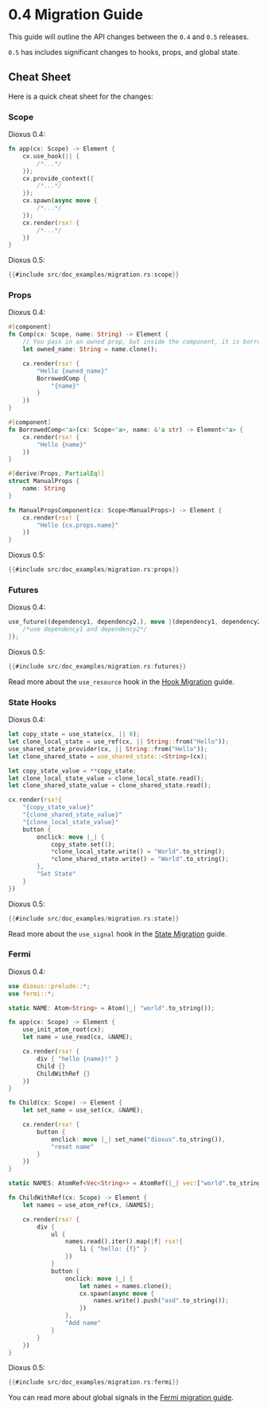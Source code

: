 # 0.4 Migration Guide

This guide will outline the API changes between the `0.4` and `0.5` releases. 

`0.5` has includes significant changes to hooks, props, and global state.

## Cheat Sheet

Here is a quick cheat sheet for the changes:

### Scope

Dioxus 0.4:
```rust
fn app(cx: Scope) -> Element {
    cx.use_hook(|| {
        /*...*/
    });
    cx.provide_context({
        /*...*/
    });
    cx.spawn(async move {
        /*...*/
    });
    cx.render(rsx! {
        /*...*/
    })
}
```
Dioxus 0.5:
```rust
{{#include src/doc_examples/migration.rs:scope}}
```

### Props

Dioxus 0.4:
```rust
#[component]
fn Comp(cx: Scope, name: String) -> Element {
    // You pass in an owned prop, but inside the component, it is borrowed (name is the type &String inside the function)
    let owned_name: String = name.clone();

    cx.render(rsx! {
        "Hello {owned_name}"
        BorrowedComp {
            "{name}"
        }
    })
}

#[component]
fn BorrowedComp<'a>(cx: Scope<'a>, name: &'a str) -> Element<'a> {
    cx.render(rsx! {
        "Hello {name}"
    })
}

#[derive(Props, PartialEq)]
struct ManualProps {
    name: String
}

fn ManualPropsComponent(cx: Scope<ManualProps>) -> Element {
    cx.render(rsx! {
        "Hello {cx.props.name}"
    })
}
```

Dioxus 0.5:
```rust
{{#include src/doc_examples/migration.rs:props}}
```

### Futures

Dioxus 0.4:
```rust
use_future((dependency1, dependency2,), move |(dependency1, dependency2,)| async move {
	/*use dependency1 and dependency2*/
});
```
Dioxus 0.5:
```rust
{{#include src/doc_examples/migration.rs:futures}}
```

Read more about the `use_resource` hook in the [Hook Migration](hook.md) guide.

### State Hooks

Dioxus 0.4:
```rust
let copy_state = use_state(cx, || 0);
let clone_local_state = use_ref(cx, || String::from("Hello"));
use_shared_state_provider(cx, || String::from("Hello"));
let clone_shared_state = use_shared_state::<String>(cx);

let copy_state_value = **copy_state;
let clone_local_state_value = clone_local_state.read();
let clone_shared_state_value = clone_shared_state.read();

cx.render(rsx!{
	"{copy_state_value}"
	"{clone_shared_state_value}"
	"{clone_local_state_value}"
	button {
		onclick: move |_| {
			copy_state.set(1);
			*clone_local_state.write() = "World".to_string();
			*clone_shared_state.write() = "World".to_string();
		},
		"Set State"
	}
})
```

Dioxus 0.5:

```rust
{{#include src/doc_examples/migration.rs:state}}
```

Read more about the `use_signal` hook in the [State Migration](state.md) guide.

### Fermi

Dioxus 0.4:
```rust
use dioxus::prelude::*;
use fermi::*;

static NAME: Atom<String> = Atom(|_| "world".to_string());

fn app(cx: Scope) -> Element {
    use_init_atom_root(cx);
    let name = use_read(cx, &NAME);

    cx.render(rsx! {
        div { "hello {name}!" }
        Child {}
        ChildWithRef {}
    })
}

fn Child(cx: Scope) -> Element {
    let set_name = use_set(cx, &NAME);

    cx.render(rsx! {
        button {
            onclick: move |_| set_name("dioxus".to_string()),
            "reset name"
        }
    })
}

static NAMES: AtomRef<Vec<String>> = AtomRef(|_| vec!["world".to_string()]);

fn ChildWithRef(cx: Scope) -> Element {
    let names = use_atom_ref(cx, &NAMES);

    cx.render(rsx! {
        div {
            ul {
                names.read().iter().map(|f| rsx!{
                    li { "hello: {f}" }
                })
            }
            button {
                onclick: move |_| {
                    let names = names.clone();
                    cx.spawn(async move {
                        names.write().push("asd".to_string());
                    })
                },
                "Add name"
            }
        }
    })
}
```

Dioxus 0.5:
```rust
{{#include src/doc_examples/migration.rs:fermi}}
```

You can read more about global signals in the [Fermi migration guide](fermi.md).
